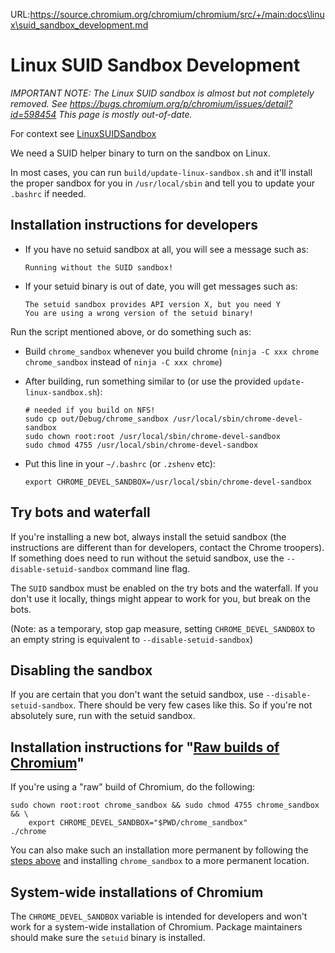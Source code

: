 URL:https://source.chromium.org/chromium/chromium/src/+/main:docs\linux\suid_sandbox_development.md
# Linux SUID Sandbox Development

*IMPORTANT NOTE: The Linux SUID sandbox is almost but not completely removed.
See https://bugs.chromium.org/p/chromium/issues/detail?id=598454
This page is mostly out-of-date.*

For context see [LinuxSUIDSandbox](suid_sandbox.md)

We need a SUID helper binary to turn on the sandbox on Linux.

In most cases, you can run `build/update-linux-sandbox.sh` and it'll install
the proper sandbox for you in `/usr/local/sbin` and tell you to update your
`.bashrc` if needed.

## Installation instructions for developers

*   If you have no setuid sandbox at all, you will see a message such as:

    ```
    Running without the SUID sandbox!
    ```

*   If your setuid binary is out of date, you will get messages such as:

    ```
    The setuid sandbox provides API version X, but you need Y
    You are using a wrong version of the setuid binary!
    ```

Run the script mentioned above, or do something such as:

*   Build `chrome_sandbox` whenever you build chrome
    (`ninja -C xxx chrome chrome_sandbox` instead of `ninja -C xxx chrome`)
*   After building, run something similar to (or use the provided
    `update-linux-sandbox.sh`):

    ```shell
    # needed if you build on NFS!
    sudo cp out/Debug/chrome_sandbox /usr/local/sbin/chrome-devel-sandbox
    sudo chown root:root /usr/local/sbin/chrome-devel-sandbox
    sudo chmod 4755 /usr/local/sbin/chrome-devel-sandbox
    ```

*   Put this line in your `~/.bashrc` (or `.zshenv` etc):

    ```
    export CHROME_DEVEL_SANDBOX=/usr/local/sbin/chrome-devel-sandbox
    ```

## Try bots and waterfall

If you're installing a new bot, always install the setuid sandbox (the
instructions are different than for developers, contact the Chrome troopers). If
something does need to run without the setuid sandbox, use the
`--disable-setuid-sandbox` command line flag.

The `SUID` sandbox must be enabled on the try bots and the waterfall. If you
don't use it locally, things might appear to work for you, but break on the
bots.

(Note: as a temporary, stop gap measure, setting `CHROME_DEVEL_SANDBOX` to an
empty string is equivalent to `--disable-setuid-sandbox`)

## Disabling the sandbox

If you are certain that you don't want the setuid sandbox, use
`--disable-setuid-sandbox`. There should be very few cases like this. So if
you're not absolutely sure, run with the setuid sandbox.

## Installation instructions for "[Raw builds of Chromium](https://commondatastorage.googleapis.com/chromium-browser-continuous/index.html)"

If you're using a "raw" build of Chromium, do the following:

    sudo chown root:root chrome_sandbox && sudo chmod 4755 chrome_sandbox && \
        export CHROME_DEVEL_SANDBOX="$PWD/chrome_sandbox"
    ./chrome

You can also make such an installation more permanent by following the
[steps above](#Installation-Instructions-for-developers) and installing
`chrome_sandbox` to a more permanent location.

## System-wide installations of Chromium

The `CHROME_DEVEL_SANDBOX` variable is intended for developers and won't work
for a system-wide installation of Chromium. Package maintainers should make sure
the `setuid` binary is installed.
